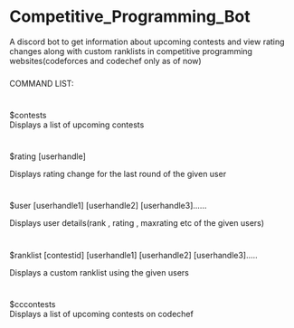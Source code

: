 # Competitive_Programming_Bot

A discord bot to get information about upcoming contests and view rating changes along with custom ranklists in competitive programming websites(codeforces and codechef only as of now)

###
COMMAND LIST:
#
$contests             
Displays a list of upcoming contests
#
$rating [userhandle]  

Displays rating change for the last round of the given user
#
$user [userhandle1] [userhandle2] [userhandle3]......

Displays user details(rank , rating , maxrating etc of the given users)
#
$ranklist [contestid] [userhandle1] [userhandle2] [userhandle3].....

Displays a custom ranklist using the given users
#
$cccontests             
Displays a list of upcoming contests on codechef
#
